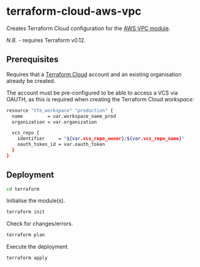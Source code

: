 # terraform-cloud-aws-vpc

Creates Terraform Cloud configuration for the [AWS VPC module](https://github.com/cjthorpe/terraform-module-aws-vpc).

*N.B.* - requires Terraform v0.12.

## Prerequisites

Requires that a [Terraform Cloud](app.terraform.io) account and an existing organisation already be created.

The account must be pre-configured to be able to access a VCS via OAUTH, as this is required when creating the Terraform Cloud *workspace*:

```bash
resource "tfe_workspace" "production" {
  name         = var.workspace_name_prod
  organization = var.organization

  vcs_repo {
    identifier     = "${var.vcs_repo_owner}/${var.vcs_repo_name}"
    oauth_token_id = var.oauth_token
  }
}
```

## Deployment

```bash
cd terraform
```

Initialise the module(s).

```bash
terraform init
```

Check for changes/errors.

```bash
terraform plan
```

Execute the deployment.

```bash
terraform apply
```
